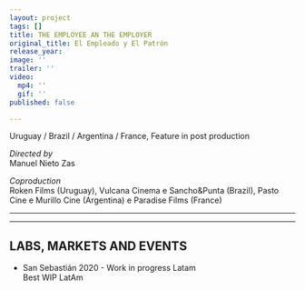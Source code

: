 ```yaml
---
layout: project
tags: []
title: THE EMPLOYEE AN THE EMPLOYER
original_title: El Empleado y El Patrón
release_year: 
image: ''
trailer: ''
video:
  mp4: ''
  gif: ''
published: false

---
```

Uruguay / Brazil / Argentina / France, Feature in post production

_Directed by_  
Manuel Nieto Zas

_Coproduction_  
Roken Films (Uruguay), Vulcana Cinema e Sancho&Punta (Brazil), Pasto Cine e Murillo Cine (Argentina) e Paradise Films (France)

***

***

## LABS, MARKETS AND EVENTS

* San Sebastián 2020 - Work in progress Latam  
  Best WIP LatAm